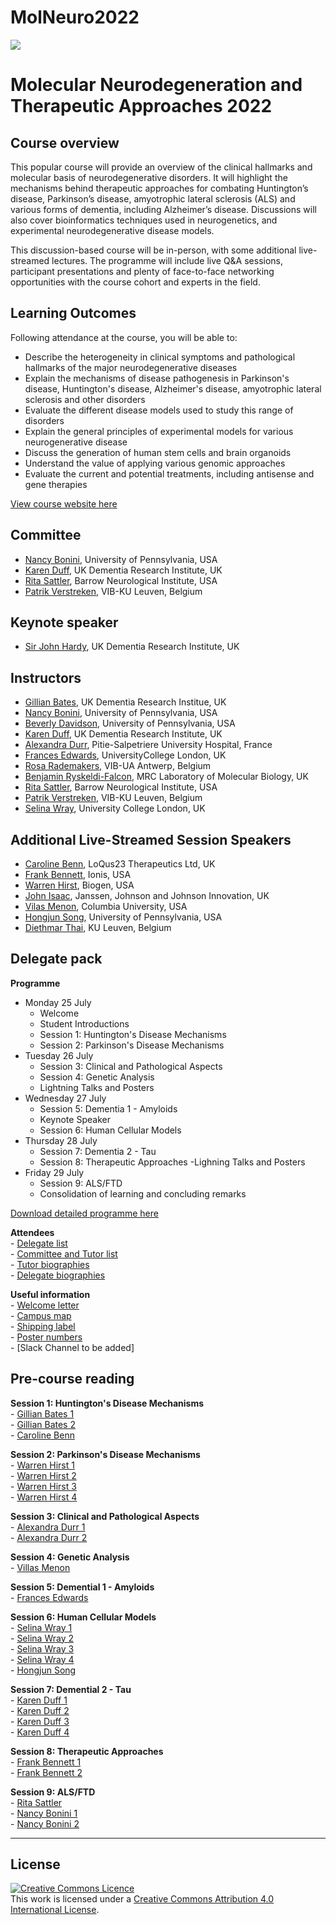 # MolNeuro2022

 ![](https://coursesandconferences.wellcomeconnectingscience.org/wp-content/themes/wcc_courses_and_conferences/dist/assets/svg/logo.svg) 
   


# Molecular Neurodegeneration and Therapeutic Approaches 2022

## Course overview
This popular course will provide an overview of the clinical hallmarks and molecular basis of neurodegenerative disorders.  It will highlight the mechanisms behind therapeutic approaches for combating Huntington’s disease, Parkinson’s disease, amyotrophic lateral sclerosis (ALS) and various forms of dementia, including Alzheimer’s disease.  Discussions will also cover bioinformatics techniques used in neurogenetics, and experimental neurodegenerative disease models.

This discussion-based course will be in-person, with some additional live-streamed lectures.  The programme will include live Q&A sessions, participant presentations and plenty of face-to-face networking opportunities with the course cohort and experts in the field.

## Learning Outcomes
Following attendance at the course, you will be able to:
 - Describe the heterogeneity in clinical symptoms and pathological hallmarks of the major neurodegenerative diseases  
 - Explain the mechanisms of disease pathogenesis in Parkinson's disease, Huntington's disease, Alzheimer's disease, amyotrophic lateral sclerosis and other disorders  
 - Evaluate the different disease models used to study this range of disorders
 - Explain the general principles of experimental models for various neurogenerative disease
 - Discuss the generation of human stem cells and brain organoids
 - Understand the value of applying various genomic approaches
 - Evaluate the current and potential treatments, including antisense and gene therapies

[View course website here](https://coursesandconferences.wellcomeconnectingscience.org/event/molecular-neurodegeneration-and-therapeutic-approaches-20220725/)

## Committee
- [Nancy Bonini](https://web.sas.upenn.edu/bonini-lab/), University of Pennsylvania, USA
- [Karen Duff](https://ukdri.ac.uk/team/karen-duff), UK Dementia Research Institute, UK
- [Rita Sattler](https://www.barrowneuro.org/person/rita-sattler/), Barrow Neurological Institute, USA
- [Patrik Verstreken](https://cbd.vib.be/labs/verstreken-lab), VIB-KU Leuven, Belgium

## Keynote speaker
- [Sir John Hardy](https://www.ucl.ac.uk/uk-dementia-research-institute/john-hardy), UK Dementia Research Institute, UK

## Instructors
- [Gillian Bates](https://www.ucl.ac.uk/brain-sciences/people/professor-gill-bates), UK Dementia Research Institue, UK
- [Nancy Bonini](https://web.sas.upenn.edu/bonini-lab/), University of Pennsylvania, USA
- [Beverly Davidson](https://www.med.upenn.edu/apps/faculty/index.php/g275/p8762892), University of Pennsylvania, USA
- [Karen Duff](https://ukdri.ac.uk/team/karen-duff), UK Dementia Research Institute, UK
- [Alexandra Durr](https://institutducerveau-icm.org/en/member/?user=922), Pitie-Salpetriere University Hospital, France
- [Frances Edwards](https://www.ucl.ac.uk/biosciences/people/edwards-frances), UniversityCollege London, UK
- [Rosa Rademakers](https://vib.be/labs/rademakers-lab), VIB-UA Antwerp, Belgium
- [Benjamin Ryskeldi-Falcon](https://www2.mrc-lmb.cam.ac.uk/group-leaders/n-to-s/benjamin-falcon/), MRC Laboratory of Molecular Biology, UK
- [Rita Sattler](https://www.barrowneuro.org/person/rita-sattler/), Barrow Neurological Institute, USA
- [Patrik Verstreken](https://cbd.vib.be/labs/verstreken-lab), VIB-KU Leuven, Belgium
- [Selina Wray](https://iris.ucl.ac.uk/iris/browse/profile?upi=SWRAY93), University College London, UK

## Additional Live-Streamed Session Speakers
- [Caroline Benn](https://uk.linkedin.com/in/caroline-l-benn-6b24286?original_referer=https%3A%2F%2Fcoursesandconferences.wellcomeconnectingscience.org%2F), LoQus23 Therapeutics Ltd, UK
- [Frank Bennett](https://www.linkedin.com/authwall?trk=qf&original_referer=https://www.linkedin.com/in/frank-bennett-ph-d-8b26213b&sessionRedirect=https%3A%2F%2Fwww.linkedin.com%2Fin%2Ffrank-bennett-ph-d-8b26213b%3Foriginal_referer%3Dhttps%253A%252F%252Fcoursesandconferences.wellcomeconnectingscience.org%252F), Ionis, USA
- [Warren Hirst](https://www.linkedin.com/in/warren-hirst-ba86034), Biogen, USA
- [John Isaac](https://jnjinnovation.com/team/john-isaac), Janssen, Johnson and Johnson Innovation, UK
- [Vilas Menon](https://www.neurology.columbia.edu/profile/vilas-menon-phd), Columbia University, USA
- [Hongjun Song](https://hosting.med.upenn.edu/epigenetics/people/hongjun-song-ph-d/), University of Pennsylvania, USA
- [Diethmar Thai](https://www.kuleuven.be/wieiswie/en/person/00097737), KU Leuven, Belgium


## Delegate pack
**Programme**  
- Monday 25 July
  - Welcome
  - Student Introductions
  - Session 1: Huntington's Disease Mechanisms
  - Session 2: Parkinson's Disease Mechanisms
- Tuesday 26 July
  - Session 3: Clinical and Pathological Aspects
  - Session 4: Genetic Analysis
  - Lightning Talks and Posters
- Wednesday 27 July
  - Session 5: Dementia 1 - Amyloids
  - Keynote Speaker
  - Session 6: Human Cellular Models
- Thursday 28 July
  - Session 7: Dementia 2 - Tau
  - Session 8: Therapeutic Approaches
  -Lighning Talks and Posters
- Friday 29 July 
  - Session 9: ALS/FTD
  - Consolidation of learning and concluding remarks

[Download detailed programme here](https://coursesandconferences.wellcomeconnectingscience.org/wp-content/uploads/2021/09/Molecular-Neurodegneration-2022-draft-programme-V9-WEBSITE.pdf)

**Attendees**  
     - [Delegate list](https://github.com/LucyCriddle/MolNeuro2022/blob/main/Doc_Delegate_list_Molecular%20Neurodegeneration.pdf)   
     - [Committee and Tutor list](https://github.com/LucyCriddle/MolNeuro2022/blob/main/Doc_Committee_Tutor_List_Molecular_Neurodegeneration.pdf)  
     - [Tutor biographies](https://github.com/LucyCriddle/MolNeuro2022/blob/main/Doc_Tutor_Biographies_Molecular_Neurodegeneration.pdf)  
     - [Delegate biographies](https://github.com/LucyCriddle/MolNeuro2022/blob/main/Doc_Delegate_Biographies_Molecular_Neurodegeneration.pdf)

**Useful information**  
     - [Welcome letter](https://github.com/LucyCriddle/MolNeuro2022/blob/main/Doc_Welcome%20Letter_Molecular%20Neurodegeneration.pdf)   
     - [Campus map](https://github.com/LucyCriddle/MolNeuro2022/blob/main/Campus_map.pdf)    
     - [Shipping label](https://github.com/LucyCriddle/MolNeuro2022/blob/main/Doc_Shipping_label_Molecular_Neurodegeneration.pdf)    
     - [Poster numbers](https://github.com/LucyCriddle/MolNeuro2022/blob/main/Doc_Poster_list_Molecular_Neurodegeneration.pdf)   
     - [Slack Channel to be added]  

## Pre-course reading
**Session 1: Huntington's Disease Mechanisms**  
     - [Gillian Bates 1](https://github.com/LucyCriddle/MolNeuro2022/blob/main/Bates_Gillian_1.pdf)  
     - [Gillian Bates 2](https://github.com/LucyCriddle/MolNeuro2022/blob/main/Bates_Gillian_2.pdf)  
     - [Caroline Benn](https://github.com/LucyCriddle/MolNeuro2022/blob/main/Benn_Caroline.pdf)  
    
 **Session 2: Parkinson's Disease Mechanisms**    
     - [Warren Hirst 1](https://github.com/LucyCriddle/MolNeuro2022/blob/main/Hirst_Warren_1.pdf)   
     - [Warren Hirst 2](https://github.com/LucyCriddle/MolNeuro2022/blob/main/Hirst_Warren_2.pdf)  
     - [Warren Hirst 3](https://github.com/LucyCriddle/MolNeuro2022/blob/main/Hirst_Warren_3.pdf)   
     - [Warren Hirst 4](https://github.com/LucyCriddle/MolNeuro2022/blob/main/Hirst_Warren_4.pdf)  
  
**Session 3: Clinical and Pathological Aspects**    
     - [Alexandra Durr 1](https://github.com/LucyCriddle/MolNeuro2022/blob/main/Durr_Alexandra_1.pdf)  
     - [Alexandra Durr 2](https://github.com/LucyCriddle/MolNeuro2022/blob/main/Durr_Alexandra_2.pdf)  
    
**Session 4: Genetic Analysis**  
     - [Villas Menon](https://github.com/LucyCriddle/MolNeuro2022/blob/main/Menon_Vilas.pdf)  

**Session 5: Demential 1 - Amyloids**  
     - [Frances Edwards](https://github.com/LucyCriddle/MolNeuro2022/blob/main/Edwards_Frances.pdf)   
     
**Session 6: Human Cellular Models**  
     - [Selina Wray 1](https://github.com/LucyCriddle/MolNeuro2022/blob/main/Wray_Selena_1.pdf)  
     - [Selina Wray 2](https://github.com/LucyCriddle/MolNeuro2022/blob/main/Wray_Selina_2.pdf)  
     - [Selina Wray 3](https://github.com/LucyCriddle/MolNeuro2022/blob/main/Wray_Selina_3.pdf)  
     - [Selina Wray 4](https://github.com/LucyCriddle/MolNeuro2022/blob/main/Wray_Seline_4.pdf)  
     - [Hongjun Song](https://github.com/LucyCriddle/MolNeuro2022/blob/main/Song_Hongjun.pdf)  
     
**Session 7: Demential 2 - Tau**  
     - [Karen Duff 1](https://github.com/LucyCriddle/MolNeuro2022/blob/main/Duff_Karen_1.pdf)  
     - [Karen Duff 2](https://github.com/LucyCriddle/MolNeuro2022/blob/main/Duff_Karen_2.pdf)  
     - [Karen Duff 3](https://github.com/LucyCriddle/MolNeuro2022/blob/main/Duff_Karen_3.pdf)  
     - [Karen Duff 4](https://github.com/LucyCriddle/MolNeuro2022/blob/main/Duff_Karen_4.pdf)  
     
 **Session 8: Therapeutic Approaches**  
     - [Frank Bennett 1](https://github.com/LucyCriddle/MolNeuro2022/blob/main/Bennett_Frank_1.pdf)  
     - [Frank Bennett 2](https://github.com/LucyCriddle/MolNeuro2022/blob/main/Bennett_Frank_2.pdf)  
     
 **Session 9: ALS/FTD**  
     - [Rita Sattler](https://github.com/LucyCriddle/MolNeuro2022/blob/main/Sattler_Rita.pdf)  
     - [Nancy Bonini 1](https://github.com/LucyCriddle/MolNeuro2022/blob/main/Bonini_Nancy_1.pdf)  
     - [Nancy Bonini 2](https://github.com/LucyCriddle/MolNeuro2022/blob/main/Bonini_Nancy_2.pdf)       
     
     
******
## License
<a rel="license" href="http://creativecommons.org/licenses/by/4.0/"><img alt="Creative Commons Licence" style="border-width:0" src="https://i.creativecommons.org/l/by/4.0/88x31.png" /></a><br />This work is licensed under a <a rel="license" href="http://creativecommons.org/licenses/by/4.0/">Creative Commons Attribution 4.0 International License</a>.

